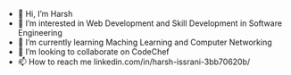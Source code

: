 - 👋 Hi, I’m Harsh
- 👀 I’m interested in Web Development and Skill Development in Software Engineering
- 🌱 I’m currently learning Maching Learning and Computer Networking
- 💞️ I’m looking to collaborate on CodeChef
- 📫 How to reach me linkedin.com/in/harsh-issrani-3bb70620b/

<!---
harshissrani25/harshissrani25 is a ✨ special ✨ repository because its `README.md` (this file) appears on your GitHub profile.
You can click the Preview link to take a look at your changes.
--->
